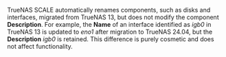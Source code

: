 &NewLine;

TrueNAS SCALE automatically renames components, such as disks and interfaces, migrated from TrueNAS 13, but does not modify the component **Description**.
For example, the **Name** of an interface identified as *igb0* in TrueNAS 13 is updated to *eno1* after migration to TrueNAS 24.04, but the **Description** *igb0* is retained.
This difference is purely cosmetic and does not affect functionality.
